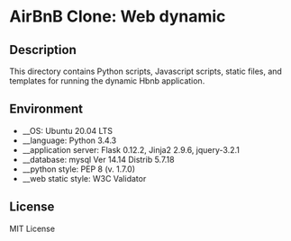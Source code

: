 # AirBnB Clone: Web dynamic
## Description
This directory contains Python scripts, Javascript scripts, static files, and templates for running the dynamic Hbnb application.

## Environment
* __OS: Ubuntu 20.04 LTS
* __language: Python 3.4.3
* __application server: Flask 0.12.2, Jinja2 2.9.6, jquery-3.2.1
* __database: mysql Ver 14.14 Distrib 5.7.18
* __python style: PEP 8 (v. 1.7.0)
* __web static style: W3C Validator

## License
MIT License
